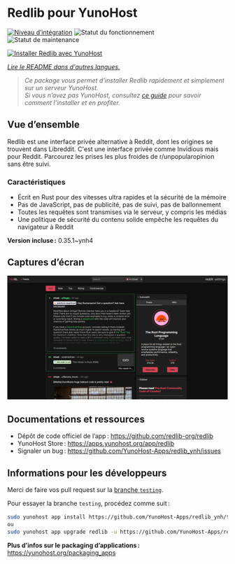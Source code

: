<!--
Nota bene : ce README est automatiquement généré par <https://github.com/YunoHost/apps/tree/master/tools/readme_generator>
Il NE doit PAS être modifié à la main.
-->

# Redlib pour YunoHost

[![Niveau d’intégration](https://dash.yunohost.org/integration/redlib.svg)](https://ci-apps.yunohost.org/ci/apps/redlib/) ![Statut du fonctionnement](https://ci-apps.yunohost.org/ci/badges/redlib.status.svg) ![Statut de maintenance](https://ci-apps.yunohost.org/ci/badges/redlib.maintain.svg)

[![Installer Redlib avec YunoHost](https://install-app.yunohost.org/install-with-yunohost.svg)](https://install-app.yunohost.org/?app=redlib)

*[Lire le README dans d'autres langues.](./ALL_README.md)*

> *Ce package vous permet d’installer Redlib rapidement et simplement sur un serveur YunoHost.*  
> *Si vous n’avez pas YunoHost, consultez [ce guide](https://yunohost.org/install) pour savoir comment l’installer et en profiter.*

## Vue d’ensemble

Redlib est une interface privée alternative à Reddit, dont les origines se trouvent dans Libreddit. C'est une interface privée comme Invidious mais pour Reddit. Parcourez les prises les plus froides de r/unpopularopinion sans être suivi.

### Caractéristiques

- Écrit en Rust pour des vitesses ultra rapides et la sécurité de la mémoire
- Pas de JavaScript, pas de publicité, pas de suivi, pas de ballonnement
- Toutes les requêtes sont transmises via le serveur, y compris les médias
- Une politique de sécurité du contenu solide empêche les requêtes du navigateur à Reddit

**Version incluse :** 0.35.1~ynh4

## Captures d’écran

![Capture d’écran de Redlib](./doc/screenshots/screenshot.png)

## Documentations et ressources

- Dépôt de code officiel de l’app : <https://github.com/redlib-org/redlib>
- YunoHost Store : <https://apps.yunohost.org/app/redlib>
- Signaler un bug : <https://github.com/YunoHost-Apps/redlib_ynh/issues>

## Informations pour les développeurs

Merci de faire vos pull request sur la [branche `testing`](https://github.com/YunoHost-Apps/redlib_ynh/tree/testing).

Pour essayer la branche `testing`, procédez comme suit :

```bash
sudo yunohost app install https://github.com/YunoHost-Apps/redlib_ynh/tree/testing --debug
ou
sudo yunohost app upgrade redlib -u https://github.com/YunoHost-Apps/redlib_ynh/tree/testing --debug
```

**Plus d’infos sur le packaging d’applications :** <https://yunohost.org/packaging_apps>
